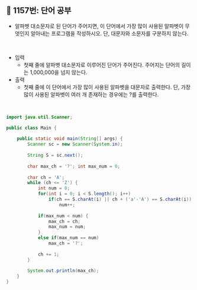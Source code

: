 ## 📌 1157번: 단어 공부

* 알파벳 대소문자로 된 단어가 주어지면, 이 단어에서 가장 많이 사용된 알파벳이 무엇인지 알아내는 프로그램을 작성하시오. 단, 대문자와 소문자를 구분하지 않는다.

<br>

* 입력
	- 첫째 줄에 알파벳 대소문자로 이루어진 단어가 주어진다. 주어지는 단어의 길이는 1,000,000을 넘지 않는다.
* 출력
	- 첫째 줄에 이 단어에서 가장 많이 사용된 알파벳을 대문자로 출력한다. 단, 가장 많이 사용된 알파벳이 여러 개 존재하는 경우에는 ?를 출력한다.
	
<br>

```java
import java.util.Scanner;

public class Main {
	
	public static void main(String[] args) {
		Scanner sc = new Scanner(System.in);
		
		String S = sc.next();
		
		char max_ch = '?'; int max_num = 0;
		
		char ch = 'A';
		while (ch <= 'Z') {
			int num = 0;
			for(int i = 0; i < S.length(); i++)
				if(ch == S.charAt(i) || ch + ('a'-'A') == S.charAt(i)) 
					num++;
			
			if(max_num < num) {
				max_ch = ch; 
				max_num = num;
			} 
			else if(max_num == num)
				max_ch = '?';
			
			ch += 1;
		}
		
		System.out.println(max_ch);
	}
}
```